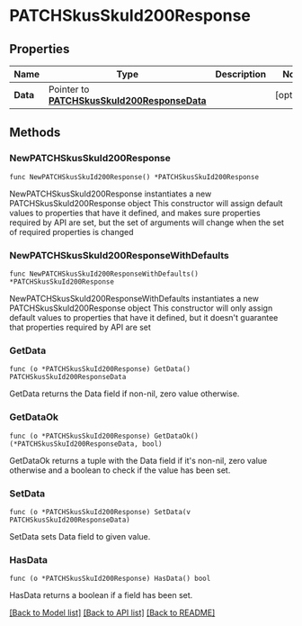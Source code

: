 # PATCHSkusSkuId200Response

## Properties

Name | Type | Description | Notes
------------ | ------------- | ------------- | -------------
**Data** | Pointer to [**PATCHSkusSkuId200ResponseData**](PATCHSkusSkuId200ResponseData.md) |  | [optional] 

## Methods

### NewPATCHSkusSkuId200Response

`func NewPATCHSkusSkuId200Response() *PATCHSkusSkuId200Response`

NewPATCHSkusSkuId200Response instantiates a new PATCHSkusSkuId200Response object
This constructor will assign default values to properties that have it defined,
and makes sure properties required by API are set, but the set of arguments
will change when the set of required properties is changed

### NewPATCHSkusSkuId200ResponseWithDefaults

`func NewPATCHSkusSkuId200ResponseWithDefaults() *PATCHSkusSkuId200Response`

NewPATCHSkusSkuId200ResponseWithDefaults instantiates a new PATCHSkusSkuId200Response object
This constructor will only assign default values to properties that have it defined,
but it doesn't guarantee that properties required by API are set

### GetData

`func (o *PATCHSkusSkuId200Response) GetData() PATCHSkusSkuId200ResponseData`

GetData returns the Data field if non-nil, zero value otherwise.

### GetDataOk

`func (o *PATCHSkusSkuId200Response) GetDataOk() (*PATCHSkusSkuId200ResponseData, bool)`

GetDataOk returns a tuple with the Data field if it's non-nil, zero value otherwise
and a boolean to check if the value has been set.

### SetData

`func (o *PATCHSkusSkuId200Response) SetData(v PATCHSkusSkuId200ResponseData)`

SetData sets Data field to given value.

### HasData

`func (o *PATCHSkusSkuId200Response) HasData() bool`

HasData returns a boolean if a field has been set.


[[Back to Model list]](../README.md#documentation-for-models) [[Back to API list]](../README.md#documentation-for-api-endpoints) [[Back to README]](../README.md)


